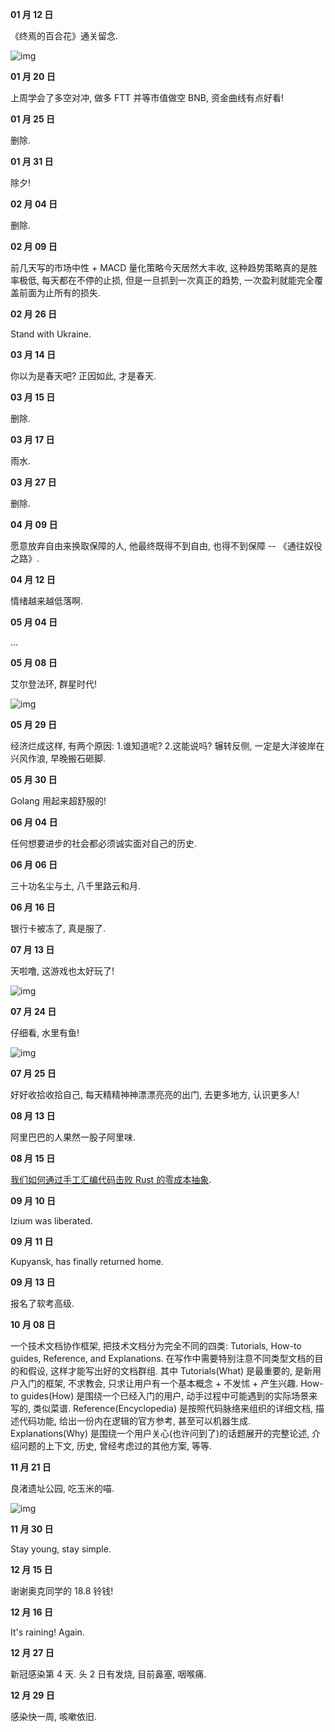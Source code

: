 **01 月 12 日**

《终焉的百合花》通关留念.

![img](/img/diary/2022/ender_lilies.png)

**01 月 20 日**

上周学会了多空对冲, 做多 FTT 并等市值做空 BNB, 资金曲线有点好看!

**01 月 25 日**

删除.

**01 月 31 日**

除夕!

**02 月 04 日**

删除.

**02 月 09 日**

前几天写的市场中性 + MACD 量化策略今天居然大丰收, 这种趋势策略真的是胜率极低, 每天都在不停的止损, 但是一旦抓到一次真正的趋势, 一次盈利就能完全覆盖前面为止所有的损失.

**02 月 26 日**

Stand with Ukraine.

**03 月 14 日**

你以为是春天吧? 正因如此, 才是春天.

**03 月 15 日**

删除.

**03 月 17 日**

雨水.

**03 月 27 日**

删除.

**04 月 09 日**

愿意放弃自由来换取保障的人, 他最终既得不到自由, 也得不到保障 -- 《通往奴役之路》.

**04 月 12 日**

情绪越来越低落啊.

**05 月 04 日**

...

**05 月 08 日**

艾尔登法环, 群星时代!

![img](/img/diary/2022/age_of_stars.png)

**05 月 29 日**

经济烂成这样, 有两个原因: 1.谁知道呢? 2.这能说吗? 辗转反侧, 一定是大洋彼岸在兴风作浪, 早晚搬石砸脚.

**05 月 30 日**

Golang 用起来超舒服的!

**06 月 04 日**

任何想要进步的社会都必须诚实面对自己的历史.

**06 月 06 日**

三十功名尘与土, 八千里路云和月.

**06 月 16 日**

银行卡被冻了, 真是服了.

**07 月 13 日**

天啦噜, 这游戏也太好玩了!

![img](/img/diary/2022/ai_the_somnium_files_nirvana_initiative.jpg)

**07 月 24 日**

仔细看, 水里有鱼!

![img](/img/diary/2022/shen_long_chuan.jpg)

**07 月 25 日**

好好收拾收拾自己, 每天精精神神漂漂亮亮的出门, 去更多地方, 认识更多人!

**08 月 13 日**

阿里巴巴的人果然一股子阿里味.

**08 月 15 日**

[我们如何通过手工汇编代码击败 Rust 的零成本抽象](https://www.bilibili.com/video/BV1Ve4y1D7Ew/?spm_id_from=333.788).

**09 月 10 日**

Izium was liberated.

**09 月 11 日**

Kupyansk, has finally returned home.

**09 月 13 日**

报名了软考高级.

**10 月 08 日**

一个技术文档协作框架, 把技术文档分为完全不同的四类: Tutorials, How-to guides, Reference, and Explanations. 在写作中需要特别注意不同类型文档的目的和假设, 这样才能写出好的文档群组. 其中 Tutorials(What) 是最重要的, 是新用户入门的框架, 不求教会, 只求让用户有一个基本概念 + 不发怵 + 产生兴趣. How-to guides(How) 是围绕一个已经入门的用户, 动手过程中可能遇到的实际场景来写的, 类似菜谱. Reference(Encyclopedia) 是按照代码脉络来组织的详细文档, 描述代码功能, 给出一份内在逻辑的官方参考, 甚至可以机器生成. Explanations(Why) 是围绕一个用户关心(也许问到了)的话题展开的完整论述, 介绍问题的上下文, 历史, 曾经考虑过的其他方案, 等等.

**11 月 21 日**

良渚遗址公园, 吃玉米的喵.

![img](/img/diary/2022/corncat.jpg)

**11 月 30 日**

Stay young, stay simple.

**12 月 15 日**

谢谢奥克同学的 18.8 铃钱!

**12 月 16 日**

It's raining! Again.

**12 月 27 日**

新冠感染第 4 天. 头 2 日有发烧, 目前鼻塞, 咽喉痛.

**12 月 29 日**

感染快一周, 咳嗽依旧.
